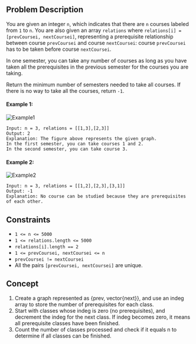 ## Problem Description

You are given an integer `n`, which indicates that there are `n` courses labeled from `1` to `n`. You are also given an array `relations` where `relations[i] = [prevCoursei, nextCoursei]`, representing a prerequisite relationship between course `prevCoursei` and course `nextCoursei`: course `prevCoursei` has to be taken before course `nextCoursei`.

In one semester, you can take any number of courses as long as you have taken all the prerequisites in the previous semester for the courses you are taking.

Return the minimum number of semesters needed to take all courses. If there is no way to take all the courses, return `-1`.

#### Example 1:

![Example1](https://assets.leetcode.com/uploads/2021/02/24/course1graph.jpg)
```plaintext
Input: n = 3, relations = [[1,3],[2,3]]
Output: 2
Explanation: The figure above represents the given graph.
In the first semester, you can take courses 1 and 2.
In the second semester, you can take course 3.
```

#### Example 2:

![Example2](https://assets.leetcode.com/uploads/2021/02/24/course2graph.jpg)

```plaintext
Input: n = 3, relations = [[1,2],[2,3],[3,1]]
Output: -1
Explanation: No course can be studied because they are prerequisites of each other.
```

## Constraints

- `1 <= n <= 5000`
- `1 <= relations.length <= 5000`
- `relations[i].length == 2`
- `1 <= prevCoursei, nextCoursei <= n`
- `prevCoursei != nextCoursei`
- All the pairs `[prevCoursei, nextCoursei]` are unique.

## Concept
1. Create a graph represented as {prev, vector{next}}, and use an indeg array to store the number of prerequisites for each class.
2. Start with classes whose indeg is zero (no prerequisites), and decrement the indeg for the next class. If indeg becomes zero, it means all prerequisite classes have been finished.
3. Count the number of classes processed and check if it equals n to determine if all classes can be finished.
